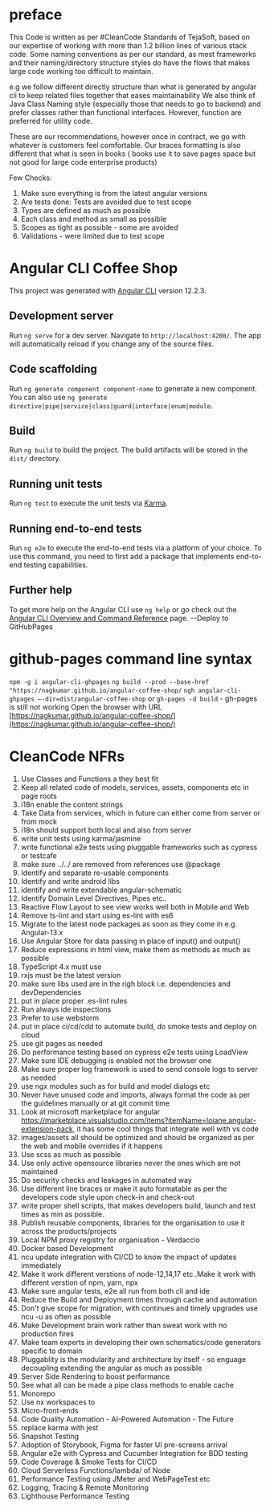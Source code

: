 # preface

This Code is written as per #CleanCode Standards of TejaSoft, based on our expertise of working with more than 1.2 billion lines of various stack code. Some naming conventions as
per our standard, as most frameworks and their naming/directory structure styles do have the flows that makes large code working too difficult to maintain.

e.g we follow different directly structure than what is generated by angular cli to keep related files together that eases maintainability We also think of Java Class Naming
style (especially those that needs to go to backend) and prefer classes rather than functional interfaces. However, function are preferred for utility code.

These are our recommendations, however once in contract, we go with whatever is customers feel comfortable. Our braces formatting is also different that what is seen in books (
books use it to save pages space but not good for large code enterprise products)

Few Checks:

1. Make sure everything is from the latest angular versions
2. Are tests done: Tests are avoided due to test scope
3. Types are defined as much as possible
4. Each class and method as small as possible
5. Scopes as tight as possible - some are avoided
6. Validations - were limited due to test scope

# Angular CLI Coffee Shop

This project was generated with [Angular CLI](https://github.com/angular/angular-cli) version 12.2.3.

## Development server

Run `ng serve` for a dev server. Navigate to `http://localhost:4200/`. The app will automatically reload if you change any of the source files.

## Code scaffolding

Run `ng generate component component-name` to generate a new component. You can also use `ng generate directive|pipe|service|class|guard|interface|enum|module`.

## Build

Run `ng build` to build the project. The build artifacts will be stored in the `dist/` directory.

## Running unit tests

Run `ng test` to execute the unit tests via [Karma](https://karma-runner.github.io).

## Running end-to-end tests

Run `ng e2e` to execute the end-to-end tests via a platform of your choice. To use this command, you need to first add a package that implements end-to-end testing capabilities.

## Further help

To get more help on the Angular CLI use `ng help` or go check out the [Angular CLI Overview and Command Reference](https://angular.io/cli) page. --Deploy to GitHubPages

# github-pages command line syntax

`npm -g i angular-cli-ghpages`
`ng build --prod --base-href "https://nagkumar.github.io/angular-coffee-shop/`
`ngh angular-cli-ghpages —-dir=dist/angular-coffee-shop` or  `gh-pages -d build` - gh-pages is still not working Open the browser with
URL [https://nagkumar.github.io/angular-coffee-shop/](https://nagkumar.github.io/angular-coffee-shop/)

# CleanCode NFRs

1. Use Classes and Functions a they best fit
2. Keep all related code of models, services, assets, components etc in page roots
3. i18n enable the content strings
4. Take Data from services, which in future can either come from server or from mock
5. i18n should support both local and also from server
6. write unit tests using karma/jasmine
7. write functional e2e tests using pluggable frameworks such as cypress or testcafe
8. make sure ../../ are removed from references use @package
9. Identify and separate re-usable components
10. Identify and write android libs
11. identify and write extendable angular-schematic
12. Identify Domain Level Directives, Pipes etc..
13. Reactive Flow Layout to see view works well both in Mobile and Web
14. Remove ts-lint and start using es-lint with es6
15. Migrate to the latest node packages as soon as they come in e.g. Angular-13.x
16. Use Angular Store for data passing in place of input() and output()
17. Reduce expressions in html view, make them as methods as much as possible
18. TypeScript 4.x must use
19. rxjs must be the latest version
20. make sure libs used are in the righ block i.e. dependencies and devDependencies
21. put in place proper .es-lint rules
22. Run always ide inspections
23. Prefer to use webstorm
24. put in place ci/cd/cdd to automate build, do smoke tests and deploy on cloud
25. use git pages as needed
26. Do performance testing based on cypress e2e tests using LoadView
27. Make sure IDE debugging is enabled not the browser one
28. Make sure proper log framework is used to send console logs to server as needed
29. use ngx modules such as for build and model dialogs etc
30. Never have unused code and imports, always format the code as per the guidelines manually or at git commit time
31. Look at microsoft marketplace for angular https://marketplace.visualstudio.com/items?itemName=loiane.angular-extension-pack, it has some cool things that integrate well with vs
    code
32. images/assets all should be optimized and should be organized as per the web and mobile overrides if it happens
33. Use scss as much as possible
34. Use only active opensource libraries never the ones which are not maintained
35. Do security checks and leakages in automated way
36. Use different line braces or make it auto formatable as per the developers code style upon check-in and check-out
37. write proper shell scripts, that makes developers build, launch and test times as min as possible.
38. Publish reusable components, libraries for the organisation to use it across the products/projects
39. Local NPM proxy registry for organisation - Verdaccio
40. Docker based Development
41. ncu update integration with CI/CD to know the impact of updates immediately
42. Make it work different verstions of node-12,14,17 etc..Make it work with different verstion of npm, yarn, npx
43. Make sure angular tests, e2e all run from both cli and ide
44. Reduce the Build and Deployment times through cache and automation
45. Don't give scope for migration, with continues and timely upgrades use ncu -u as often as possible
46. Make Development brain work rather than sweat work with no production fires
47. Make team experts in developing their own schematics/code generators specific to domain
48. Pluggablity is the modularity and architecture by itself - so enguage decoupling extending the angular as much as possible
49. Server Side Rendering to boost performance
50. See what all can be made a pipe class methods to enable cache
51. Monorepo
52. Use nx workspaces to 
53. Micro-front-ends
54. Code Quality Automation - AI-Powered Automation - The Future
55. replace karma with jest
56. Snapshot Testing
57. Adoption of Storybook, Figma for faster UI pre-screens arrival
58. Angular e2e with Cypress and Cucumber Integration for BDD testing
59. Code Coverage & Smoke Tests for CI/CD
60. Cloud Serverless Functions/lambda/ of Node
61. Performance Testing using JMeter and WebPageTest etc
62. Logging, Tracing & Remote Monitoring
63. Lighthouse Performance Testing
